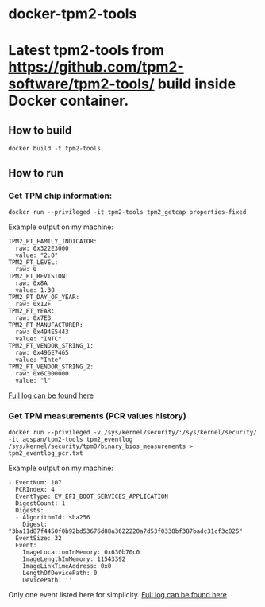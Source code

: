 # docker-tpm2-tools
# Latest tpm2-tools from https://github.com/tpm2-software/tpm2-tools/ build inside Docker container.

## How to build
```
docker build -t tpm2-tools .
```

## How to run

### Get TPM chip information:
```
docker run --privileged -it tpm2-tools tpm2_getcap properties-fixed
```

Example output on my machine:
```
TPM2_PT_FAMILY_INDICATOR:
  raw: 0x322E3000
  value: "2.0"
TPM2_PT_LEVEL:
  raw: 0
TPM2_PT_REVISION:
  raw: 0x8A
  value: 1.38
TPM2_PT_DAY_OF_YEAR:
  raw: 0x12F
TPM2_PT_YEAR:
  raw: 0x7E3
TPM2_PT_MANUFACTURER:
  raw: 0x494E5443
  value: "INTC"
TPM2_PT_VENDOR_STRING_1:
  raw: 0x496E7465
  value: "Inte"
TPM2_PT_VENDOR_STRING_2:
  raw: 0x6C000000
  value: "l"
```

[Full log can be found here](tpm2_properties_fixed.txt)

### Get TPM measurements (PCR values history)
```
docker run --privileged -v /sys/kernel/security/:/sys/kernel/security/ -it aospan/tpm2-tools tpm2_eventlog /sys/kernel/security/tpm0/binary_bios_measurements > tpm2_eventlog_pcr.txt

```

Example output on my machine:
```
- EventNum: 107
  PCRIndex: 4
  EventType: EV_EFI_BOOT_SERVICES_APPLICATION
  DigestCount: 1
  Digests:
  - AlgorithmId: sha256
    Digest: "3ba11d87f4450f0b92bd53676d88a3622220a7d53f0338bf387badc31cf3c025"
  EventSize: 32
  Event:
    ImageLocationInMemory: 0x630b70c0
    ImageLengthInMemory: 11543392
    ImageLinkTimeAddress: 0x0
    LengthOfDevicePath: 0
    DevicePath: ''
```

Only one event listed here for simplicity. [Full log can be found here](tpm2_eventlog_pcr.txt)
